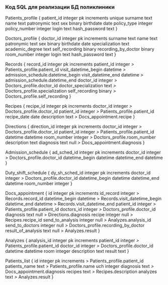 ### **Код SQL для реализации БД поликлиники**

Patients_profile {
	patient_id integer pk increments unique
	surname text
	name text
	patronymic text
	sex binary
	birthdate date
	policy_type integer
	policy_number integer
	login text
	hash_password text
}

Doctors_profile {
	doctor_id integer pk increments
	surname text
	name text
	patronymic text
	sex binary
	birthdate date
	specialization text
	academic_degree text
	self_recording binary
	recording_by_doctor binary
	room_number integer
	login text
	hash_password text
}

Records {
	record_id integer pk increments
	patient_id integer *>* Patients_profile.patient_id
	visit_datetime_begin datetime *>* admission_schedule.datetime_begin
	visit_datetime_end datetime *>* admission_schedule.datetime_end
	doctor_id integer *>* Doctors_profile.doctor_id
	doctor_specialization text *>* Doctors_profile.specialization
	self_recording binary *>* Doctors_profile.self_recording
}

Recipes {
	recipe_id integer pk increments
	doctor_id integer *>* Doctors_profile.doctor_id
	patient_id integer *>* Patients_profile.patient_id
	recipe_date date
	description text *>* Docs_appointment.recipe
}

Directions {
	direction_id integer pk increments
	doctor_id integer *>* Doctors_profile.doctor_id
	patient_id integer *>* Patients_profile.patient_id
	datetime datetime
	room_number integer *>* Doctors_profile.room_number
	description text
	diagnosis text null *>* Docs_appointment.diagnosis
}

Admission_schedule {
	ad_sched_id integer pk increments
	doctor_id integer *>* Doctors_profile.doctor_id
	datetime_begin datetime
	datetime_end datetime
}

Duty_shift_schedule {
	dy_sh_sched_id integer pk increments
	doctor_id integer *>* Doctors_profile.doctor_id
	datetime_begin datetime
	datetime_end datetime
	room_number integer
}

Docs_appointment {
	id integer pk increments
	id_record integer > Records.record_id
	datetime_begin datetime > Records.visit_datetime_begin
	datetime_end datetime > Records.visit_datetime_end
	patient_id integer *>* Patients_profile.patient_id
	doctors_id integer *>* Doctors_profile.doctor_id
	diagnosis text null > Directions.diagnosis
	recipe integer null *>* Recipes.recipe_id
	send_to_analysis integer null *>* Analyzes.analysis_id
	send_to_doctors integer null *>* Doctors_profile.recording_by_doctor
	result_of_analysis text null > Analyzes.result
}

Analyzes {
	analysis_id integer pk increments
	patient_id integer *>* Patients_profile.patient_id
	doctor_id integer *>* Doctors_profile.doctor_id
	datetime datetime
	room integer
	description text
	result text
}

Patients_list {
	id integer pk increments > Patients_profile.patient_id
	patients_name text > Patients_profile.name
	uch integer
	diagnosis text *>* Docs_appointment.diagnosis
	recipes text *>* Recipes.description
	analyzes text *>* Analyzes.result
}


